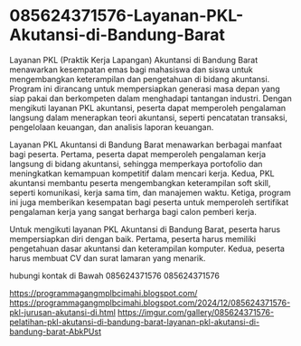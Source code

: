 # 085624371576-Layanan-PKL-Akutansi-di-Bandung-Barat
Layanan PKL (Praktik Kerja Lapangan) Akuntansi di Bandung Barat menawarkan kesempatan emas bagi mahasiswa dan siswa untuk mengembangkan keterampilan dan pengetahuan di bidang akuntansi. Program ini dirancang untuk mempersiapkan generasi masa depan yang siap pakai dan berkompeten dalam menghadapi tantangan industri. Dengan mengikuti layanan PKL akuntansi, peserta dapat memperoleh pengalaman langsung dalam menerapkan teori akuntansi, seperti pencatatan transaksi, pengelolaan keuangan, dan analisis laporan keuangan.

Layanan PKL Akuntansi di Bandung Barat menawarkan berbagai manfaat bagi peserta. Pertama, peserta dapat memperoleh pengalaman kerja langsung di bidang akuntansi, sehingga memperkaya portofolio dan meningkatkan kemampuan kompetitif dalam mencari kerja. Kedua, PKL akuntansi membantu peserta mengembangkan keterampilan soft skill, seperti komunikasi, kerja sama tim, dan manajemen waktu. Ketiga, program ini juga memberikan kesempatan bagi peserta untuk memperoleh sertifikat pengalaman kerja yang sangat berharga bagi calon pemberi kerja.

Untuk mengikuti layanan PKL Akuntansi di Bandung Barat, peserta harus mempersiapkan diri dengan baik. Pertama, peserta harus memiliki pengetahuan dasar akuntansi dan keterampilan komputer. Kedua, peserta harus membuat CV dan surat lamaran yang menarik. 

hubungi kontak di Bawah
085624371576
085624371576

https://programmagangmplbcimahi.blogspot.com/
https://programmagangmplbcimahi.blogspot.com/2024/12/085624371576-pkl-jurusan-akutansi-di.html
https://imgur.com/gallery/085624371576-pelatihan-pkl-akutansi-di-bandung-barat-layanan-pkl-akutansi-di-bandung-barat-AbkPUst

